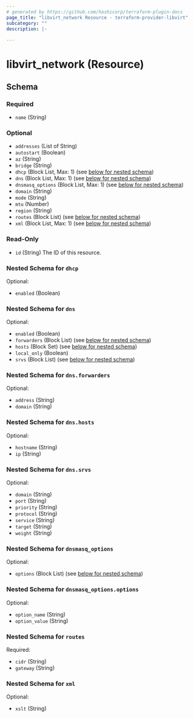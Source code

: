 ```yaml
---
# generated by https://github.com/hashicorp/terraform-plugin-docs
page_title: "libvirt_network Resource - terraform-provider-libvirt"
subcategory: ""
description: |-
  
---
```


# libvirt_network (Resource)





<!-- schema generated by tfplugindocs -->
## Schema

### Required

- `name` (String)

### Optional

- `addresses` (List of String)
- `autostart` (Boolean)
- `az` (String)
- `bridge` (String)
- `dhcp` (Block List, Max: 1) (see [below for nested schema](#nestedblock--dhcp))
- `dns` (Block List, Max: 1) (see [below for nested schema](#nestedblock--dns))
- `dnsmasq_options` (Block List, Max: 1) (see [below for nested schema](#nestedblock--dnsmasq_options))
- `domain` (String)
- `mode` (String)
- `mtu` (Number)
- `region` (String)
- `routes` (Block List) (see [below for nested schema](#nestedblock--routes))
- `xml` (Block List, Max: 1) (see [below for nested schema](#nestedblock--xml))

### Read-Only

- `id` (String) The ID of this resource.

<a id="nestedblock--dhcp"></a>
### Nested Schema for `dhcp`

Optional:

- `enabled` (Boolean)


<a id="nestedblock--dns"></a>
### Nested Schema for `dns`

Optional:

- `enabled` (Boolean)
- `forwarders` (Block List) (see [below for nested schema](#nestedblock--dns--forwarders))
- `hosts` (Block Set) (see [below for nested schema](#nestedblock--dns--hosts))
- `local_only` (Boolean)
- `srvs` (Block List) (see [below for nested schema](#nestedblock--dns--srvs))

<a id="nestedblock--dns--forwarders"></a>
### Nested Schema for `dns.forwarders`

Optional:

- `address` (String)
- `domain` (String)


<a id="nestedblock--dns--hosts"></a>
### Nested Schema for `dns.hosts`

Optional:

- `hostname` (String)
- `ip` (String)


<a id="nestedblock--dns--srvs"></a>
### Nested Schema for `dns.srvs`

Optional:

- `domain` (String)
- `port` (String)
- `priority` (String)
- `protocol` (String)
- `service` (String)
- `target` (String)
- `weight` (String)



<a id="nestedblock--dnsmasq_options"></a>
### Nested Schema for `dnsmasq_options`

Optional:

- `options` (Block List) (see [below for nested schema](#nestedblock--dnsmasq_options--options))

<a id="nestedblock--dnsmasq_options--options"></a>
### Nested Schema for `dnsmasq_options.options`

Optional:

- `option_name` (String)
- `option_value` (String)



<a id="nestedblock--routes"></a>
### Nested Schema for `routes`

Required:

- `cidr` (String)
- `gateway` (String)


<a id="nestedblock--xml"></a>
### Nested Schema for `xml`

Optional:

- `xslt` (String)


